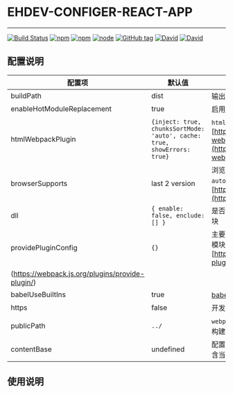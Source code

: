 # EHDEV-CONFIGER-REACT-APP
---

[![Build Status](https://travis-ci.org/EHDFE/ehdev-configer-react-app.svg?branch=master)](https://travis-ci.org/EHDFE/ehdev-configer-react-app)
[![npm](https://img.shields.io/npm/dm/ehdev-configer-react-app.svg)]()
[![npm](https://img.shields.io/npm/v/ehdev-configer-react-app.svg)]()
[![node](https://img.shields.io/node/v/ehdev-configer-react-app.svg)]()
[![GitHub tag](https://img.shields.io/github/tag/ehdfe/ehdev-configer-react-app.svg)]()
[![David](https://img.shields.io/david/EHDFE/ehdev-configer-react-app.svg)]()
[![David](https://img.shields.io/david/dev/EHDFE/ehdev-configer-react-app.svg)]()


## 配置说明

| 配置项 | 默认值 | 说明 |
|---|---| ---|
| buildPath | dist | 输出目录 |
| enableHotModuleReplacement | true | 启用[热更新](https://webpack.js.org/guides/hot-module-replacement) |
|htmlWebpackPlugin|`{inject: true, chunksSortMode: 'auto', cache: true, showErrors: true}`|`htmlWebpackPlugin` 插件配置, 参考 [https://github.com/jantimon/html-webpack-plugin#configuration](https://github.com/jantimon/html-webpack-plugin#configuration)|
| browserSupports | last 2 version | 浏览器支持配置，影响 `babel` 和 `autoprefixer`, 配置参考：[https://github.com/ai/browserslist](https://github.com/ai/browserslist) |
| dll | `{ enable: false, enclude: [] }` | 是否启用 dll，enclude 提供打入 dll 包的模块 |
| providePluginConfig | `{}` | 主要用来支持 jQuery 依赖全局挂载的老模块， 参考 [https://webpack.js.org/plugins/provide-plugin/]
(https://webpack.js.org/plugins/provide-plugin/) |
| babelUseBuiltIns | true | [babel-preset-env#usebuiltins](http://babeljs.io/docs/plugins/preset-env/#usebuiltins) 配置 |
| https | false | 开发环境的 https 支持 |
| publicPath | `../` | `webpackConfig.output.publicPath`, 只在构建时生效 |
| contentBase | undefined | 配置 devServer 的 [contentBase](https://webpack.js.org/configuration/dev-server/#devserver-contentbase)，默认包含当前项目的输出目录，不需要配置 |

## 使用说明
